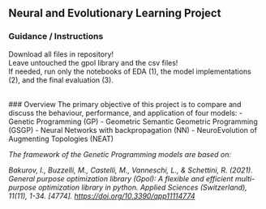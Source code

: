 ## Neural and Evolutionary Learning Project
### Guidance / Instructions
Download all files in repository! <br>
Leave untouched the gpol library and the csv files!<br>
If needed, run only the notebooks of EDA (1), the model implementations (2), and the final evaluation (3).

<br>
### Overview 
The primary objective of this project is to compare and discuss the behaviour, performance, and application of four models:
- Genetic Programming (GP)
- Geometric Semantic Geometric Programming (GSGP)
- Neural Networks with backpropagation (NN)
- NeuroEvolution of Augmenting Topologies (NEAT)



*The framework of the Genetic Programming models are based on:*

*Bakurov, I., Buzzelli, M., Castelli, M., Vanneschi, L., & Schettini, R. (2021). General purpose optimization library (Gpol): A flexible and efficient
multi-purpose optimization library in python. Applied Sciences (Switzerland), 11(11), 1-34. [4774]. https://doi.org/10.3390/app11114774*
